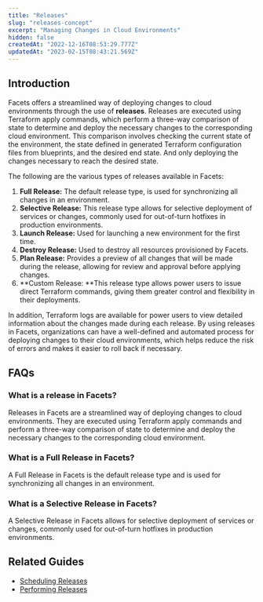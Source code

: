 ```yaml
---
title: "Releases"
slug: "releases-concept"
excerpt: "Managing Changes in Cloud Environments"
hidden: false
createdAt: "2022-12-16T08:53:29.777Z"
updatedAt: "2023-02-15T08:43:21.569Z"
---
```

## Introduction

Facets offers a streamlined way of deploying changes to cloud environments through the use of **releases**. Releases are executed using Terraform apply commands, which perform a three-way comparison of state to determine and deploy the necessary changes to the corresponding cloud environment. This comparison involves checking the current state of the environment, the state defined in generated Terraform configuration files from blueprints, and the desired end state. And only deploying the changes necessary to reach the desired state.

The following are the various types of releases available in Facets:

1. **Full Release:** The default release type, is used for synchronizing all changes in an environment.
2. **Selective Release:** This release type allows for selective deployment of services or changes, commonly used for out-of-turn hotfixes in production environments.
3. **Launch Release:** Used for launching a new environment for the first time.
4. **Destroy Release:** Used to destroy all resources provisioned by Facets.
5. **Plan Release:** Provides a preview of all changes that will be made during the release, allowing for review and approval before applying changes.
6. **Custom Release: **This release type allows power users to issue direct Terraform commands, giving them greater control and flexibility in their deployments.

In addition, Terraform logs are available for power users to view detailed information about the changes made during each release. By using releases in Facets, organizations can have a well-defined and automated process for deploying changes to their cloud environments, which helps reduce the risk of errors and makes it easier to roll back if necessary.

## FAQs

### What is a release in Facets?

Releases in Facets are a streamlined way of deploying changes to cloud environments. They are executed using Terraform apply commands and perform a three-way comparison of state to determine and deploy the necessary changes to the corresponding cloud environment.

### What is a Full Release in Facets?

A Full Release in Facets is the default release type and is used for synchronizing all changes in an environment.

### What is a Selective Release in Facets?

A Selective Release in Facets allows for selective deployment of services or changes, commonly used for out-of-turn hotfixes in production environments.

## Related Guides

- [Scheduling Releases](doc:scheduling-releases)
- [Performing Releases](performing-releases)
